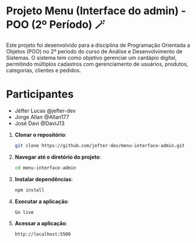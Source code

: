 # Projeto Menu (Interface do admin) - POO (2º Período) 🪄

Este projeto foi desenvolvido para a disciplina de Programação Orientada a Objetos (POO) no 2º período do curso de Análise e Desenvolvimento de Sistemas. O sistema tem como objetivo gerenciar um cardápio digital, permitindo múltiplos cadastros com gerenciamento de usuários, produtos, categorias, clientes e pedidos.

# Participantes
- Jéfter Lucas @jefter-dev
- Jorge Allan @Allan177
- José Davi @DaviJ13

1. **Clonar o repositório**:
   ```sh
   git clone https://github.com/jefter-dev/menu-interface-admin.git
   ```
2. **Navegar até o diretório do projeto**:
   ```sh
   cd menu-interface-admin
   ```
3. **Instalar dependências**:
   ```sh
   npm install
   ```
4. **Executar a aplicação**:
   ```sh
   Go live
   ```
5. **Acessar a aplicação**:
   ```sh
   http://localhost:5500
   ```
